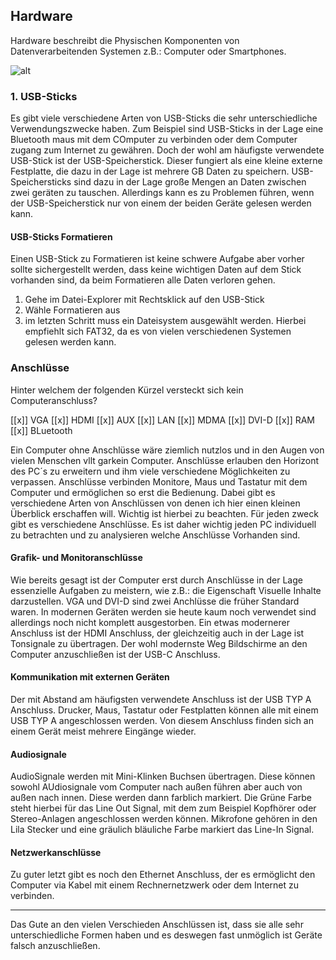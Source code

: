 ## Hardware

Hardware beschreibt die Physischen Komponenten von Datenverarbeitenden Systemen z.B.: Computer oder Smartphones.

![alt](https://www.esm-computer.de/magazin/wp-content/uploads/2021/06/Elektroschrott_title_scale.jpg)
### 1. USB-Sticks

Es gibt viele verschiedene Arten von USB-Sticks die sehr unterschiedliche Verwendungszwecke haben. Zum Beispiel sind USB-Sticks in der Lage eine Bluetooth maus mit dem COmputer zu verbinden oder
dem Computer zugang zum Internet zu gewähren. Doch der wohl am häufigste verwendete USB-Stick ist der USB-Speicherstick. Dieser fungiert als eine kleine externe Festplatte, die dazu in der Lage ist mehrere
GB Daten zu speichern. USB-Speichersticks sind dazu in der Lage große Mengen an Daten zwischen zwei geräten zu tauschen. Allerdings kann es zu Problemen führen, wenn der USB-Speicherstick nur von einem der beiden Geräte gelesen werden kann.

#### USB-Sticks Formatieren

Einen USB-Stick zu Formatieren ist keine schwere Aufgabe aber vorher sollte sichergestellt werden, dass keine wichtigen Daten auf dem Stick vorhanden sind, da beim Formatieren alle Daten verloren gehen.

1. Gehe im Datei-Explorer mit Rechtsklick auf den USB-Stick
2. Wähle Formatieren aus
3. im letzten Schritt muss ein Dateisystem ausgewählt werden. Hierbei empfiehlt sich FAT32, da es von vielen verschiedenen Systemen gelesen werden kann.

### Anschlüsse

Hinter welchem der folgenden Kürzel versteckt sich kein Computeranschluss?

[[x]] VGA 
[[x]] HDMI
[[x]] AUX
[[x]] LAN
[[x]] MDMA
[[x]] DVI-D
[[x]] RAM
[[x]] BLuetooth


Ein Computer ohne Anschlüsse wäre ziemlich nutzlos und in den Augen von vielen Menschen vllt garkein Computer. Anschlüsse erlauben den Horizont des PC´s zu erweitern und ihm viele verschiedene Möglichkeiten zu verpassen. Anschlüsse verbinden Monitore, Maus und Tastatur mit dem Computer und ermöglichen so erst die Bedienung. Dabei gibt es verschiedene Arten von Anschlüssen von denen ich hier einen kleinen Überblick erschaffen will. Wichtig ist hierbei zu beachten. Für jeden zweck gibt es verschiedene Anschlüsse. Es ist daher wichtig jeden PC individuell zu betrachten und zu analysieren welche Anschlüsse Vorhanden sind.

#### Grafik- und Monitoranschlüsse

Wie bereits gesagt ist der Computer erst durch Anschlüsse in der Lage essenzielle Aufgaben zu meistern, wie z.B.: die Eigenschaft Visuelle Inhalte darzustellen. VGA und DVI-D sind zwei Anchlüsse die früher Standard waren. In modernen Geräten werden sie heute kaum noch verwendet sind allerdings noch nicht komplett ausgestorben. Ein etwas modernerer Anschluss ist der HDMI Anschluss, der gleichzeitig auch in der Lage ist Tonsignale zu übertragen. Der wohl modernste Weg Bildschirme an den Computer anzuschließen ist der USB-C Anschluss. 

####  Kommunikation mit externen Geräten

Der mit Abstand am häufigsten verwendete Anschluss ist der USB TYP A Anschluss. Drucker, Maus, Tastatur oder Festplatten können alle mit einem USB TYP A angeschlossen werden. Von diesem Anschluss finden sich an einem Gerät meist mehrere Eingänge wieder.

#### Audiosignale

AudioSignale werden mit Mini-Klinken Buchsen übertragen. Diese können sowohl AUdiosignale vom Computer nach außen führen aber auch von außen nach innen. Diese werden dann farblich markiert. Die Grüne Farbe steht hierbei für das Line Out Signal, mit dem zum Beispiel Kopfhörer oder Stereo-Anlagen angeschlossen werden können. Mikrofone gehören in den Lila Stecker und eine gräulich bläuliche Farbe markiert das Line-In Signal.

#### Netzwerkanschlüsse

Zu guter letzt gibt es noch den Ethernet Anschluss, der es ermöglicht den Computer via Kabel mit einem Rechnernetzwerk oder dem Internet zu verbinden. 

----------------

Das Gute an den vielen Verschieden Anschlüssen ist, dass sie alle sehr unterschiedliche Formen haben und es deswegen fast unmöglich ist Geräte falsch anzuschließen.
 







